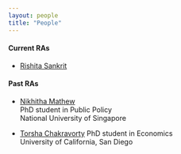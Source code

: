 ```yaml
---
layout: people
title: "People"
---
```


#### Current RAs

* [Rishita Sankrit](mailto:rishita.sankrit@gmail.com)

#### Past RAs

* [Nikhitha Mathew](mailto:nikhitha.ssc@gmail.com)  
PhD student in Public Policy  
National University of Singapore  

* [Torsha Chakravorty](mailto:torshachakravorty@gmail.com)
PhD student in Economics  
University of California, San Diego